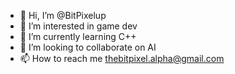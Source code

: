 - 👋 Hi, I’m @BitPixelup
- 👀 I’m interested in game dev
- 🌱 I’m currently learning C++
- 💞️ I’m looking to collaborate on AI
- 📫 How to reach me thebitpixel.alpha@gmail.com

<!---
BitPixelup/BitPixelup is a ✨ special ✨ repository because its `README.md` (this file) appears on your GitHub profile.
You can click the Preview link to take a look at your changes.
--->
